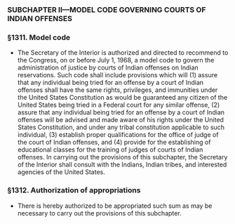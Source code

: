 ### SUBCHAPTER II—MODEL CODE GOVERNING COURTS OF INDIAN OFFENSES

### §1311. Model code
* The Secretary of the Interior is authorized and directed to recommend to the Congress, on or before July 1, 1968, a model code to govern the administration of justice by courts of Indian offenses on Indian reservations. Such code shall include provisions which will (1) assure that any individual being tried for an offense by a court of Indian offenses shall have the same rights, privileges, and immunities under the United States Constitution as would be guaranteed any citizen of the United States being tried in a Federal court for any similar offense, (2) assure that any individual being tried for an offense by a court of Indian offenses will be advised and made aware of his rights under the United States Constitution, and under any tribal constitution applicable to such individual, (3) establish proper qualifications for the office of judge of the court of Indian offenses, and (4) provide for the establishing of educational classes for the training of judges of courts of Indian offenses. In carrying out the provisions of this subchapter, the Secretary of the Interior shall consult with the Indians, Indian tribes, and interested agencies of the United States.

### §1312. Authorization of appropriations
* There is hereby authorized to be appropriated such sum as may be necessary to carry out the provisions of this subchapter.